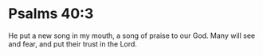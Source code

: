 # Psalms 40:3

He put a new song in my mouth, a song of praise to our God. Many will see and fear, and put their trust in the Lord.
